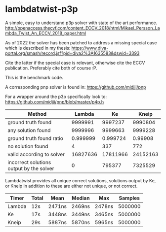 # lambdatwist-p3p 
A simple, easy to understand p3p solver with state of the art performance.
http://openaccess.thecvf.com/content_ECCV_2018/html/Mikael_Persson_Lambda_Twist_An_ECCV_2018_paper.html

As of 2022 the solver has been patched to address a missing special case which is described in my thesis: 
https://www.diva-portal.org/smash/record.jsf?pid=diva2%3A1635583&dswid=3393

Cite the latter if the special case is relevant, otherwise cite the ECCV publication. Preferably cite both of course :P. 



This is the benchmark code. 

A corresponding pnp solver is found in:
https://github.com/midjji/pnp

For a wrapper around the p3p specifically look to:
https://github.com/midjji/pnp/blob/master/p4p.h

 
 |  Method                                   | Lambda   | Ke       | Kneip    |
 |-------------------------------------------|----------|----------|----------|
 |  ground truth found                       | 9999991  | 9997237  | 9990804  |
 |  any solution found                       | 9999996  | 9999663  | 9999228  |
 |  ground truth found ratio                 | 0.999999 | 0.999724 | 0.99908  |
 |  no solution found                        | 4        | 337      | 772      |
 |  valid according to solver                | 16827636 | 17811966 | 24152163 |
 |  incorrect solutions output by the solver | 0        | 795377   | 7325529  |

Lambdatwist provides all unique correct solutions, solutions output by Ke, or Kneip in addition to these are either not unique, or not correct. 


| Timer   | Total   | Mean    | Median  | Max     | Samples |
|---------|---------|---------|---------|---------|---------|
| Lambda  | 12s     | 2471ns  | 2469ns  | 2478ns  | 5000000 |
| Ke      | 17s     | 3448ns  | 3449ns  | 3465ns  | 5000000 | 
| Kneip   | 29s     | 5887ns  | 5870ns  | 5965ns  | 5000000 |


